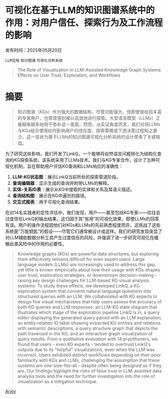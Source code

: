 # 可视化在基于LLM的知识图谱系统中的作用：对用户信任、探索行为及工作流程的影响

发布时间：2025年05月20日

`LLM应用` `知识图谱` `可视化分析系统`

> The Role of Visualization in LLM-Assisted Knowledge Graph Systems: Effects on User Trust, Exploration, and Workflows

# 摘要

> 知识图谱（KGs）作为强大的数据结构，尽管功能强大，但即使是经验丰富的专家用户，也常常感到难以高效地进行探索。大型语言模型（LLMs）正被越来越多地用于弥补这一差距，然而，从实证角度而言，我们对将LLMs与KGs结合使用如何影响用户的信任度、探索策略或下游决策过程知之甚少。这一现状为基于LLMs的知识图谱可视化分析系统的设计带来了关键挑战。

为了研究这些影响，我们开发了LinkQ，一个能够将自然语言问题转化为结构化查询的KG探索系统，该系统采用了LLMs技术。我们与KG专家合作，设计了五种可视化机制，旨在帮助用户评估KG查询和LLMs响应的准确性：

1. **LLM-KG状态图**：展示LinkQ当前所处的探索管道阶段。
2. **查询编辑器**：显示生成的查询并附带LLMs的解释。
3. **实体-关系ID表**：展示从KG中提取的实体和关系及其语义描述。
4. **查询结构图**：展示在KG中遍历的路径。
5. **交互式图表**：用于可视化查询结果。

在对14名实践者的定性评估中，我们发现，用户——甚至包括KG专家——往往会过度信任LinkQ的输出结果，这归因于其“有用”的可视化效果，即使LLMs的回答有误。用户的操作流程因他们对KGs和LLMs的先前熟悉程度而异，这挑战了这些系统是“万能钥匙”的假设——尽管它们通常被设计成这样。我们的研究发现突显了对LLM辅助数据分析工具产生过度信任的风险，并强调了进一步研究可视化在缓解此类风险中的作用的必要性。


> Knowledge graphs (KGs) are powerful data structures, but exploring them effectively remains difficult for even expert users. Large language models (LLMs) are increasingly used to address this gap, yet little is known empirically about how their usage with KGs shapes user trust, exploration strategies, or downstream decision-making - raising key design challenges for LLM-based KG visual analysis systems. To study these effects, we developed LinkQ, a KG exploration system that converts natural language questions into structured queries with an LLM. We collaborated with KG experts to design five visual mechanisms that help users assess the accuracy of both KG queries and LLM responses: an LLM-KG state diagram that illustrates which stage of the exploration pipeline LinkQ is in, a query editor displaying the generated query paired with an LLM explanation, an entity-relation ID table showing extracted KG entities and relations with semantic descriptions, a query structure graph that depicts the path traversed in the KG, and an interactive graph visualization of query results. From a qualitative evaluation with 14 practitioners, we found that users - even KG experts - tended to overtrust LinkQ's outputs due to its "helpful" visualizations, even when the LLM was incorrect. Users exhibited distinct workflows depending on their prior familiarity with KGs and LLMs, challenging the assumption that these systems are one-size-fits-all - despite often being designed as if they are. Our findings highlight the risks of false trust in LLM-assisted data analysis tools and the need for further investigation into the role of visualization as a mitigation technique.

[Arxiv](https://arxiv.org/abs/2505.21512)